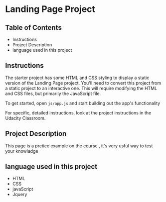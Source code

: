 # Landing Page Project

## Table of Contents

* Instructions
* Project Description 
* language used in this project 

## Instructions

The starter project has some HTML and CSS styling to display a static version of the Landing Page project. You'll need to convert this project from a static project to an interactive one. This will require modifying the HTML and CSS files, but primarily the JavaScript file.

To get started, open `js/app.js` and start building out the app's functionality

For specific, detailed instructions, look at the project instructions in the Udacity Classroom.

## Project Description 
This page is a prctice example on the course , it's very usful way to test your knowladge 

## language used in this project 

* HTML 
* CSS
* javaScript
* Jquery
